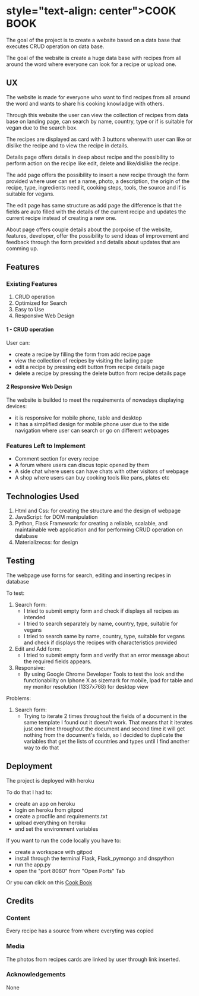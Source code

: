 <h1>style="text-align: center">COOK BOOK</h1>

<p>The goal of the project is to create a website based on a data base that executes CRUD operation on data base.</p>
<p>The goal of the website is create a huge data base with recipes from all around the word where everyone can look for a recipe or upload one.</p>


<h2>UX</h2>

<p>The website is made for everyone who want to find recipes from all around the word and wants to share his cooking knowladge with others.</p>
<p>Through this website the user can view the collection of recipes from data base on landing page, can search by name, country, type or if is suitable for vegan due to the search box.</p>
<p>The recipes are displayed as card with 3 buttons wherewith user can like or dislike the recipe and to view the recipe in details.</p>
<p>Details page offers details in deep about recipe and the possibility to perform action on the recipe like edit, delete and like/dislike the recipe.</p>
<p>The add page offers the possibility to insert a new recipe through the form provided where user can set a name, photo, a description, the origin of the recipe, type, ingredients need it, cooking steps, tools, the source and if is suitable for vegans.<p>
<p>The edit page has same structure as add page the difference is that the fields are auto filled with the details of the current recipe and updates the current recipe instead of creating a new one.</p>
<p>About page offers couple details about the porpoise of the website, features, developer, offer the possibility to send ideas of improvement and feedback through the form provided and details about updates that are comming up.</p>

<h2>Features</h2>

<h3>Existing Features</h3>
<ol>
    <li>CRUD operation</li>
    <li>Optimized for Search</li>
    <li>Easy to Use</li>
    <li>Responsive Web Design</li>
</ol>
<h4>1 - CRUD operation</h4>
<p>User can:</p>
<ul>
<li> create a recipe by filling the form from add recipe page</li>
<li> view the collection of recipes by visiting the lading page</li>
<li> edit a recipe by pressing edit button from recipe details page</li>
<li> delete a recipe by pressing the delete button from recipe details page</li>
</ul>

<h4>2 Responsive Web Design</h4>
<p>The website is builded to meet the requirements of nowadays displaying devices:</p>
<ul>
<li>it is responsive for mobile phone, table and desktop</li>
<li>it has a simplified design for mobile phone user due to the side navigation where user can search or go on different webpages </li>
</ul>

<h3>Features Left to Implement</h3> 
<ul>
    <li>Comment section for every recipe</li>
    <li>A forum where users can discus topic opened by them</li>
    <li>A side chat where users can have chats with other visitors of webpage</li>
    <li>A shop where users can buy cooking tools like pans, plates etc</li>
</ul>

<h2>Technologies Used</h2> 
<ol>
    <li>Html and Css: for creating the structure and the design of webpage</li>
    <li>JavaScript: for DOM manipulation</li>
    <li>Python, Flask Framework: for creating a reliable, scalable, and maintainable web application and for performing CRUD operation on database </li>
    <li>Materializecss: for design</li>
</ol>


<h2>Testing</h2>
<p>The webpage use forms for search, editing and inserting recipes in database</p>
<p>To test:</p>
<ol>
    <li>Search form:
        <ul>
            <li>I tried to submit empty form and check if displays all recipes as intended</li>
            <li>I tried to search separately by name, country, type, suitable for vegans</li>
            <li>I tried to search same by name, country, type, suitable for vegans and check if displays the recipes with characteristics provided</li>
        </ul>
    </li>
    <li>Edit and Add form:
        <ul>
            <li>I tried to submit empty form and verify that an error message about the required fields appears.</li>
        </ul>
    </li>
    <li>Responsive:
        <ul>
            <li>By using Google Chrome Developer Tools to test the look and the functionability on Iphone X as sizemark for mobile, Ipad for table and my monitor resolution (1337x768) for desktop view</li>
        </ul>
    </li>
</ol>
<p>Problems:</p>
<ol>
    <li>Search form:
        <ul>
            <li>Trying to iterate 2 times throughout the fields of a document in the same template I found out it doesn't work. That means that it iterates just one time throughout the document and second time it will get nothing from the document's fields, so I decided to duplicate the variables that get the lists of countries and types until I find another way to do that</li>
        </ul>
    </li>
</ol>


<h2>Deployment</h2>
<p>The project is deployed with heroku</p>
<p>To  do that I had to:</p>
<ul>
    <li>create an app on heroku</li>
    <li>login on heroku from gitpod</li>
    <li>create a procfile and requirements.txt</li>
    <li>upload everything on heroku</li>
    <li>and set the environment variables</li>
</ul>
<p>If you want to run the code locally you have to:</p>
<ul>
    <li>create a workspace with gitpod</li>
    <li>install through the terminal Flask, Flask_pymongo and dnspython</li>
    <li>run the app.py</li>
    <li>open the "port 8080" from "Open Ports" Tab</li>
</ul>
<p>Or you can click on this <a href="https://cook-idea.herokuapp.com/">Cook Book</a></p>

<h2>Credits</h2> 

<h3>Content</h3> 
<p>Every recipe has a source from where everyting was copied</p>
<h3>Media</h3>
<p>The photos from recipes cards are linked by user through link inserted.</p>
<h3>Acknowledgements</h3> 
<p>None</p>